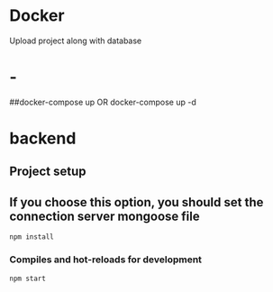 # Docker
Upload project along with database

# -
##docker-compose up OR docker-compose up -d

# backend

## Project setup
## If you choose this option, you should set the connection server mongoose file

```
npm install
```

### Compiles and hot-reloads for development
```
npm start
```



